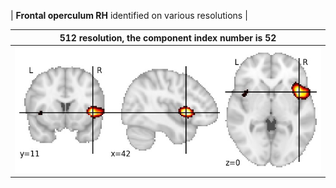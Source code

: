 


| **Frontal operculum RH** identified on various resolutions |

| 512 resolution, the component index number is 52|  
|:---:|  
| ![Component 512](../512/final/52.jpg "From component 512: Frontal operculum RH") |